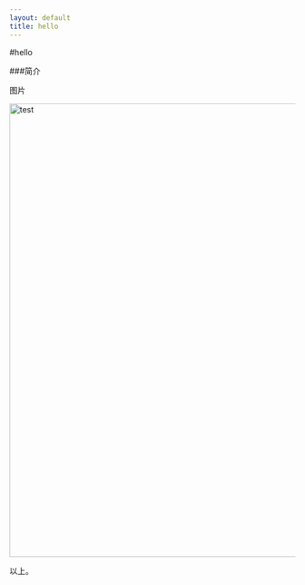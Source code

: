 ```yaml
---
layout: default
title: hello
---
```


#hello

###简介

图片

<img src="http://xuzhen1994.github.io/pictures/test1.jpg" width = "800" alt="test" align=center />

以上。
